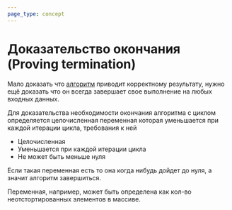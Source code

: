 ```yaml
---
page_type: concept
---
```

# Доказательство окончания (Proving termination)

Мало доказать что [алгоритм]([[20221030004439]]) приводит корректному результату, нужно ещё доказать что он всегда завершает свое  выполнение на любых входных данных.

Для доказательства необходимости окончания алгоритма с циклом определяется целочисленная переменная которая уменьшается при каждой итерации цикла, требования к ней

* Целочисленная
* Уменьшается при каждой итерации цикла
* Не может быть меньше нуля

Если такая переменная есть то она когда нибудь дойдет до нуля, а значит алгоритм завершиться.

Переменная, например, может быть определена как кол-во неотстортированных элементов в массиве.
